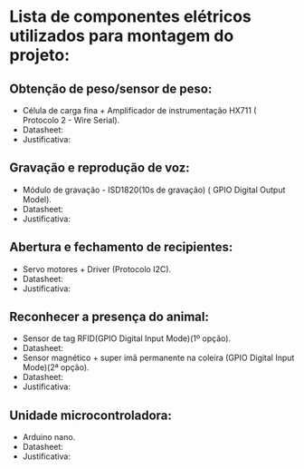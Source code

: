 # Lista de componentes elétricos utilizados para montagem do projeto:

## Obtenção de peso/sensor de peso:
 - Célula de carga fina + Amplificador de instrumentação HX711 ( Protocolo 2 - Wire Serial).
  - Datasheet:
 - Justificativa: 

## Gravação e reprodução de voz:
- Módulo de gravação - ISD1820(10s de gravação) ( GPIO Digital Output Model).
 - Datasheet:
- Justificativa:
   
## Abertura e fechamento de recipientes:
- Servo motores + Driver (Protocolo I2C).
 - Datasheet:
- Justificativa:

## Reconhecer a presença do animal:
- Sensor de tag RFID(GPIO Digital Input Mode)(1º opção).
 - Datasheet:
- Sensor magnético + super imã permanente na coleira (GPIO Digital Input Mode)(2ª opção).
 - Datasheet:
- Justificativa:

## Unidade microcontroladora:
- Arduino nano.
 - Datasheet:
- Justificativa:
